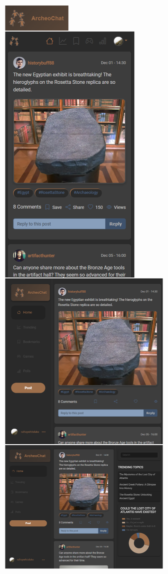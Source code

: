 ![ArcheoChat](/src/assets/md/Screenshot%202025-01-16%20143303.png "ArcheoChat")
![ArcheoChat](/src/assets/md/mobile.png "ArcheoChat")
![ArcheoChat](/src/assets/md/tablet.png "ArcheoChat")
![ArcheoChat](/src/assets/md/desktop.png "ArcheoChat")